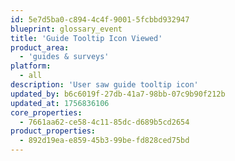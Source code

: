 ```yaml
---
id: 5e7d5ba0-c894-4c4f-9001-5fcbbd932947
blueprint: glossary_event
title: 'Guide Tooltip Icon Viewed'
product_area:
  - 'guides & surveys'
platform:
  - all
description: 'User saw guide tooltip icon'
updated_by: b6c6019f-27db-41a7-98bb-07c9b90f212b
updated_at: 1756836106
core_properties:
  - 7661aa62-ce58-4c11-85dc-d689b5cd2654
product_properties:
  - 892d19ea-e859-45b3-99be-fd828ced75bd
---
```

